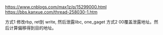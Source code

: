 https://www.cnblogs.com/max1z/p/15299000.html
https://bbs.kanxue.com/thread-258030-1.htm

方式1 修改rbp, ret到 write, 然后泄露libc, one_gaget
方式2 00覆盖泄露地址。然后计算偏移得到目的地址。